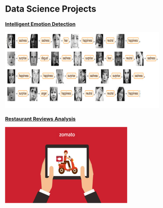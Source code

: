 

# Data Science Projects

 ###  [Intelligent Emotion Detection](https://github.com/pyreyes/emotion_detection)
 <a href="https://github.com/pyreyes/emotion_detection"><img src="https://github.com/pyreyes/emotion_detection/blob/main/fer2013_img.png" alt="Image Classification"
	title="Intelligent Emotion Detection" width="900" height="250" /></a>
  

### [Restaurant Reviews Analysis](https://github.com/pyreyes/restaurant_reviews)
 <a href="https://github.com/pyreyes/restaurant_reviews"><img src="https://github.com/pyreyes/restaurant_reviews/blob/main/Zomato-Social-1.jpg" alt="Restaurant Reviews Analysis" title="Topic Modeling" width="400" height="250" /></a>
 
